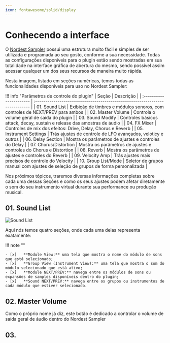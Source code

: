 ```yaml
---
icon: fontawesome/solid/display
---
```


# Conhecendo a interface

O [Nordest Sampler](https://www.youtube.com/watch?v=_G5LDz5CN1I) possui uma estrutura muito fácil e simples de ser utilizada e programada ao seu gosto, conforme a sua necessidade. Todas as configurações disponíveis para o plugin estão sendo mostradas em sua totalidade na interface gráfica de abertura do mesmo, sendo possível assim acessar qualquer um dos seus recursos de maneira muito rápida.

Nesta imagem, listado em seções numéricas, temos todas as funcionalidades disponíveis para uso no Nordest Sampler:

<!-- draw.io diagram -->
<div class="mxgraph" style="" data-mxgraph="{&quot;highlight&quot;:&quot;#0000ff&quot;,&quot;lightbox&quot;:false,&quot;nav&quot;:true,&quot;edit&quot;:&quot;_blank&quot;,&quot;url&quot;:&quot;https://drive.google.com/uc?id=187ZzlEMPq_xXJx_IcFBWjeE8EUc0uP_V&amp;export=download&quot;}"></div>
<script type="text/javascript" src="https://viewer.diagrams.net/embed2.js?&fetch=https%3A%2F%2Fdrive.google.com%2Fuc%3Fid%3D187ZzlEMPq_xXJx_IcFBWjeE8EUc0uP_V%26export%3Ddownload"></script>

!!! info "Parâmetros de controle do plugin"
    |   Seção                     | Descrição                                                                           |
    |   :----------------------   | :---------------------------------------------------------------------------        |
    |   01. Sound List            | Exibição de timbres e módulos sonoros, com controles de NEXT/PREV para ambos        |
    |   02. Master Volume         | Controla o volume geral de saída do plugin                                          |
    |   03. Sound Modify          | Controles básicos attack, decay, sustain e release das amostras de áudio            |
    |   04. FX Mixer              | Controles de mix dos efeitos: Drive, Delay, Chorus e Reverb                         |
    |   05. Instrument Settings   | Trás ajustes de controle de LFO avançados, veloticy e outros                        |
    |   06. Delay Section         | Mostra os parâmetros de ajustes e controles do Delay                                |
    |   07. Chorus/Distortion     | Mostra os parâmetros de ajustes e controles do Chorus e Distortion                  |
    |   08. Reverb                | Mostra os parâmetros de ajustes e controles do Reverb                               |
    |   09. Velocity Amp          | Trás ajustes mais precisos de controle do Velocity                                  |
    |   10. Group List/Mode       | Seletor de grupos manual com ajustes de seleção de grupos de forma personalizada    |

Nos próximos tópicos, traremos diversas informações completas sobre cada uma dessas Seções e como os seus ajustes podem afetar diretamente o som do seu instrumento virtual durante sua performance ou produção musical.

## 01. Sound List

![Sound List](../assets/images/Display-Library-Sound.png)

Aqui nós temos quatro seções, onde cada uma delas representa exatamente:

!!! note ""

    - [x]   **Module View:** uma tela que mostra o nome do módulo de sons que está selecionado;
    - [x]   **Group View (Instrument View):** uma tela que mostra o som do módulo selecionado que está ativo;
    - [x]   **Module NEXT/PREV:** navega entre os módulos de sons ou expansões de samples disponíveis dentro do plugin;
    - [x]   **Sound NEXT/PREV:** navega entre os grupos ou instrumentos de cada módulo que estiver selecionado.

## 02. Master Volume

Como o próprio nome já diz, este botão é dedicado a controlar o volume de saída geral de áudio dentro do Nordest Sampler

## 03. 
